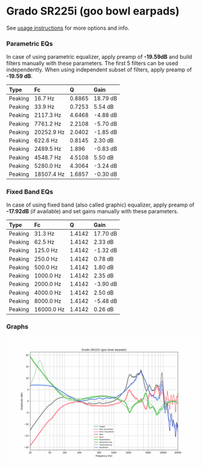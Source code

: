 # Grado SR225i (goo bowl earpads)
See [usage instructions](https://github.com/jaakkopasanen/AutoEq#usage) for more options and info.

### Parametric EQs
In case of using parametric equalizer, apply preamp of **-19.59dB** and build filters manually
with these parameters. The first 5 filters can be used independently.
When using independent subset of filters, apply preamp of **-19.59 dB**.

| Type    | Fc         |      Q | Gain     |
|:--------|:-----------|:-------|:---------|
| Peaking | 16.7 Hz    | 0.8865 | 18.79 dB |
| Peaking | 33.9 Hz    | 0.7253 | 5.54 dB  |
| Peaking | 2117.3 Hz  | 4.6468 | -4.88 dB |
| Peaking | 7761.2 Hz  | 2.2108 | -5.70 dB |
| Peaking | 20252.9 Hz | 2.0402 | -1.85 dB |
| Peaking | 622.6 Hz   | 0.8145 | 2.30 dB  |
| Peaking | 2489.5 Hz  | 1.896  | -0.83 dB |
| Peaking | 4548.7 Hz  | 4.5108 | 5.50 dB  |
| Peaking | 5280.0 Hz  | 4.3064 | -3.24 dB |
| Peaking | 18507.4 Hz | 1.6857 | -0.30 dB |

### Fixed Band EQs
In case of using fixed band (also called graphic) equalizer, apply preamp of **-17.92dB**
(if available) and set gains manually with these parameters.

| Type    | Fc         |      Q | Gain     |
|:--------|:-----------|:-------|:---------|
| Peaking | 31.3 Hz    | 1.4142 | 17.70 dB |
| Peaking | 62.5 Hz    | 1.4142 | 2.33 dB  |
| Peaking | 125.0 Hz   | 1.4142 | -1.32 dB |
| Peaking | 250.0 Hz   | 1.4142 | 0.78 dB  |
| Peaking | 500.0 Hz   | 1.4142 | 1.80 dB  |
| Peaking | 1000.0 Hz  | 1.4142 | 2.35 dB  |
| Peaking | 2000.0 Hz  | 1.4142 | -3.90 dB |
| Peaking | 4000.0 Hz  | 1.4142 | 2.50 dB  |
| Peaking | 8000.0 Hz  | 1.4142 | -5.48 dB |
| Peaking | 16000.0 Hz | 1.4142 | 0.26 dB  |

### Graphs
![](./Grado%20SR225i%20(goo%20bowl%20earpads).png)